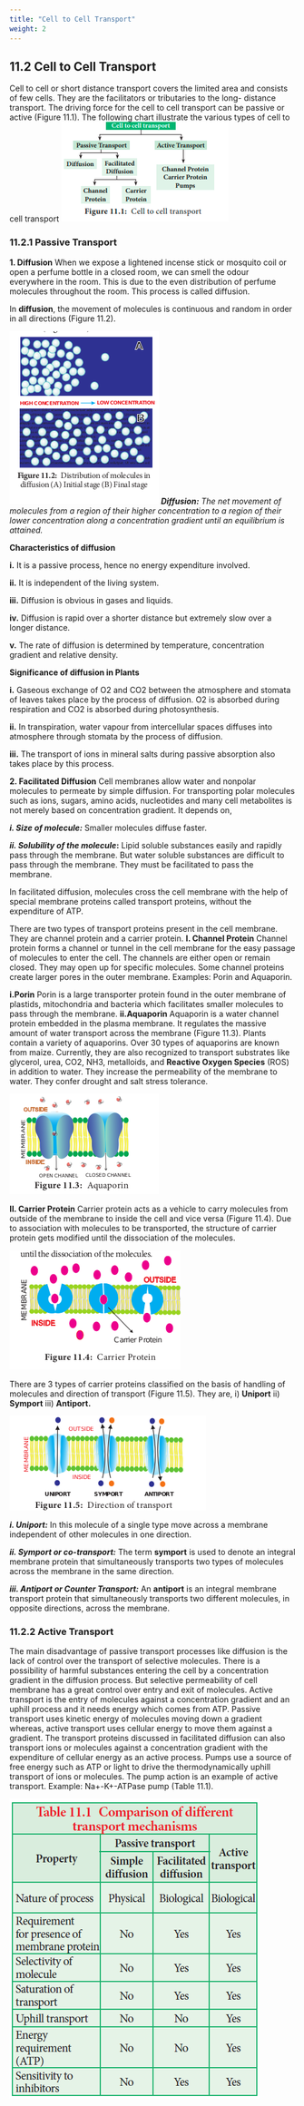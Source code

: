 ```yaml
---
title: "Cell to Cell Transport"
weight: 2
---
```




## 11.2 Cell to Cell Transport

Cell to cell or short distance transport covers the limited area and consists of few cells. They are the facilitators or tributaries to the long- distance transport. The driving force for the cell to cell transport can be passive or active (Figure 11.1). The following chart illustrate the various types of cell to cell transport
![Cell to cell transport](11.1B.png)

### 11.2.1 Passive Transport

**1. Diffusion**
When we expose a lightened incense stick or mosquito coil or open a perfume bottle in a closed room, we can smell the odour everywhere in the room. This is due to the even distribution of perfume molecules throughout the room. This process is called diffusion.

In **diffusion**, the movement of molecules is continuous and random in order in all directions (Figure 11.2).

![ Distribution of molecules in diffusion (A) Initial stage (B) Final stage](11.2.png)
_**Diffusion:** The net movement of molecules from a region of their higher concentration to a region of their lower concentration along a concentration gradient until an equilibrium is attained._

**Characteristics of diffusion**

**i.** It is a passive process, hence no energy expenditure involved.

**ii.** It is independent of the living system.

**iii.** Diffusion is obvious in gases and liquids.

**iv.** Diffusion is rapid over a shorter distance but extremely slow over a longer distance.

**v.** The rate of diffusion is determined by temperature, concentration gradient and relative density.

**Significance of diffusion in Plants**

**i.** Gaseous exchange of O2 and CO2 between the atmosphere and stomata of leaves takes place by the process of diffusion. O2 is absorbed during respiration and CO2 is absorbed during photosynthesis.

**ii.** In transpiration, water vapour from intercellular spaces diffuses into atmosphere through stomata by the process of diffusion.

**iii.** The transport of ions in mineral salts during passive absorption also takes place by this process.

**2. Facilitated Diffusion**
Cell membranes allow water and nonpolar molecules to permeate by simple diffusion. For transporting polar molecules such as ions, sugars, amino acids, nucleotides and many cell metabolites is not merely based on concentration gradient. It depends on,

**_i. Size of molecule:_** Smaller molecules diffuse faster.

**_ii. Solubility of the molecule_:** Lipid soluble substances easily and rapidly pass through the membrane. But water soluble substances are difficult to pass through the membrane. They must be facilitated to pass the membrane.

In facilitated diffusion, molecules cross the cell membrane with the help of special membrane proteins called transport proteins, without the expenditure of ATP.

There are two types of transport proteins present in the cell membrane. They are channel protein and a carrier protein.
**I. Channel Protein**
Channel protein forms a channel or tunnel in the cell membrane for the easy passage of molecules to enter the cell. The channels are either open or remain closed. They may open up for specific molecules. Some channel proteins create larger pores in the outer membrane. Examples: Porin and Aquaporin.

**i.Porin**
Porin is a large transporter protein found in the outer membrane of plastids, mitochondria and bacteria which facilitates smaller molecules to pass through the membrane.
**ii.Aquaporin**
Aquaporin is a water channel protein embedded in the plasma membrane. It regulates the massive amount of water transport across the membrane (Figure 11.3). Plants contain a variety of aquaporins. Over 30 types of aquaporins are known from maize. Currently, they are also recognized to transport substrates like glycerol, urea, CO2, NH3, metalloids, and **Reactive Oxygen Species** (ROS) in addition to water. They increase the permeability of the membrane to water. They confer drought and salt stress tolerance.

![ Aquaporin](11.3.png)

**II. Carrier Protein**
Carrier protein acts as a vehicle to carry molecules from outside of the membrane to inside the cell and vice versa (Figure 11.4). Due to association with molecules to be transported, the structure of carrier protein gets modified until the dissociation of the molecules.

![ Carrier Protein](11.4.png)

There are 3 types of carrier proteins classified on the basis of handling of molecules and direction of transport (Figure 11.5). They are, i) **Uniport** ii) **Symport** iii) **Antiport.**

![ Direction of transport ](11.5.png)

**_i. Uniport:_** In this molecule of a single type move across a membrane independent of other molecules in one direction.

**_ii. Symport or co-transport:_** The term **symport** is used to denote an integral membrane protein that simultaneously transports two types of molecules across the membrane in the same direction.

**_iii. Antiport or Counter Transport:_** An **antiport** is an integral membrane transport protein that simultaneously transports two different molecules, in opposite directions, across the membrane.

### 11.2.2 Active Transport

The main disadvantage of passive transport processes like diffusion is the lack of control over the transport of selective molecules. There is a possibility of harmful substances entering the cell by a concentration gradient in the diffusion process. But selective permeability of cell membrane has a great control over entry and exit of molecules. Active transport is the entry of molecules against a concentration gradient and an uphill process and it needs energy which comes from ATP. Passive transport uses kinetic energy of molecules moving down a gradient whereas, active transport uses cellular energy to move them against a gradient. The transport proteins discussed in facilitated diffusion can also transport ions or molecules against a concentration gradient with the expenditure of cellular energy as an active process. Pumps use a source of free energy such as ATP or light to drive the thermodynamically uphill transport of ions or molecules. The pump action is an example of active transport. Example: Na+-K+-ATPase pump (Table 11.1).

![Alt text](transportmechanisms.png)